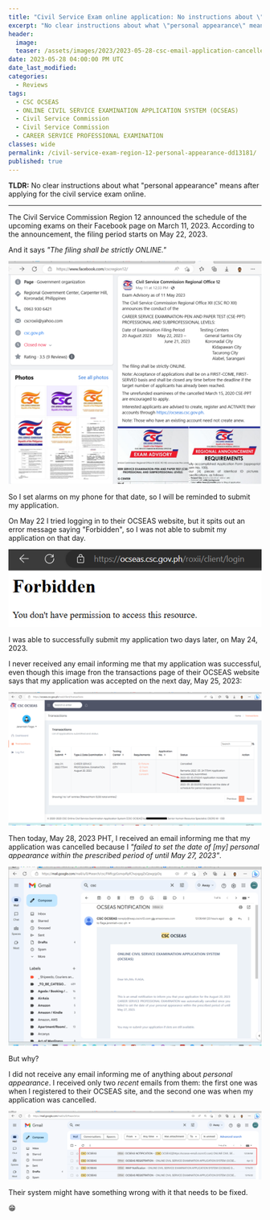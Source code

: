 ```yaml
---
title: "Civil Service Exam online application: No instructions about \"personal appearance\""
excerpt: "No clear instructions about what \"personal appearance\" means after applying for the civil service exam online."
header:
  image:
  teaser: /assets/images/2023/2023-05-28-csc-email-application-cancelled.png
date: 2023-05-28 04:00:00 PM UTC
date_last_modified:
categories:
  - Reviews
tags: 
  - CSC OCSEAS
  - ONLINE CIVIL SERVICE EXAMINATION APPLICATION SYSTEM (OCSEAS)
  - Civil Service Commission
  - Civil Service Commission
  - CAREER SERVICE PROFESSIONAL EXAMINATION
classes: wide
permalink: /civil-service-exam-region-12-personal-appearance-dd13181/
published: true
---
```


**TLDR:** No clear instructions about what "personal appearance" means after applying for the civil service exam online.

-----

The Civil Service Commission Region 12 announced the schedule of the upcoming exams on their Facebook page on March 11, 2023. According to the announcement, the filing period starts on May 22, 2023. 

And it says _"The filing shall be strictly ONLINE."_

![CSC exam announcement on facebook](/assets/images/2023/2023-05-28-csc-exam-announcement-on-facebook.png)

So I set alarms on my phone for that date, so I will be reminded to submit my application.

On May 22 I tried logging in to their OCSEAS website, but it spits out an error message saying  "Forbidden", so I was not able to submit my application on that day.

![CSC website: forbidden error message](/assets/images/2023/2023-05-28-csc-ocseas-website-forbidden-error-message.png)

I was able to successfully submit my application two days later, on May 24, 2023. 

I never received any email informing me that my application was successful, even though this image fron the transactions page of their OCSEAS website says that my application was accepted on the next day, May 25, 2023:

![CSC website: forbidden error message](/assets/images/2023/2023-05-28-csc-ocseas-website-transactions.png)

Then today, May 28, 2023 PHT, I received an email informing me that my application was cancelled because I _"failed to set the date of [my] personal appearance within the prescribed period of until May 27, 2023"_.

![CSC website: forbidden error message](/assets/images/2023/2023-05-28-csc-email-application-cancelled.png)

But why? 

I did not receive any email informing me of anything about _personal appearance_. I received only two _recent_ emails from them: the first one was when I registered to their OCSEAS site, and the second one was when my application was cancelled.

![CSC website: forbidden error message](/assets/images/2023/2023-05-28-csc-email-list.png)

Their system might have something wrong with it that needs to be fixed.

:grin:
